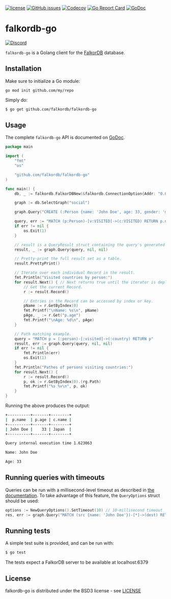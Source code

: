 [![license](https://img.shields.io/github/license/FalkorDB/falkordb-go.svg)](https://github.com/FalkorDB/falkordb-go)
[![GitHub issues](https://img.shields.io/github/release/FalkorDB/falkordb-go.svg)](https://github.com/FalkorDB/falkordb-go/releases/latest)
[![Codecov](https://codecov.io/gh/FalkorDB/falkordb-go/branch/master/graph/badge.svg)](https://codecov.io/gh/FalkorDB/falkordb-go)
[![Go Report Card](https://goreportcard.com/badge/github.com/FalkorDB/falkordb-go)](https://goreportcard.com/report/github.com/FalkorDB/falkordb-go)
[![GoDoc](https://godoc.org/github.com/FalkorDB/falkordb-go?status.svg)](https://godoc.org/github.com/FalkorDB/falkordb-go)

# falkordb-go
[![Discord](https://img.shields.io/discord/1146782921294884966?style=flat-square)](https://discord.gg/6M4QwDXn2w)

`falkordb-go` is a Golang client for the [FalkorDB](https://falkordb.com) database.

## Installation


Make sure to initialize a Go module:

```
go mod init github.com/my/repo
```

Simply do:

```sh
$ go get github.com/falkordb/falkordb-go
```

## Usage

The complete `falkordb-go` API is documented on [GoDoc](https://godoc.org/github.com/falkordb/falkordb-go).

```go
package main

import (
	"fmt"
	"os"

	"github.com/falkordb/falkordb-go"
)

func main() {
	db, _ := falkordb.FalkorDBNew(&falkordb.ConnectionOption{Addr: "0.0.0.0:6379"})

	graph := db.SelectGraph("social")

	graph.Query("CREATE (:Person {name: 'John Doe', age: 33, gender: 'male', status: 'single'})-[:VISITED]->(:VISITED {name: 'Japan'})", nil, nil)

	query, err := "MATCH (p:Person)-[v:VISITED]->(c:VISITED) RETURN p.name, p.age, c.name"
	if err != nil {
		os.Exit(1)
	}

	// result is a QueryResult struct containing the query's generated records and statistics.
	result, _ := graph.Query(query, nil, nil)

	// Pretty-print the full result set as a table.
	result.PrettyPrint()

	// Iterate over each individual Record in the result.
	fmt.Println("Visited countries by person:")
	for result.Next() { // Next returns true until the iterator is depleted.
		// Get the current Record.
		r := result.Record()

		// Entries in the Record can be accessed by index or key.
		pName := r.GetByIndex(0)
		fmt.Printf("\nName: %s\n", pName)
		pAge, _ := r.Get("p.age")
		fmt.Printf("\nAge: %d\n", pAge)
	}

	// Path matching example.
	query = "MATCH p = (:person)-[:visited]->(:country) RETURN p"
	result, err := graph.Query(query, nil, nil)
	if err != nil {
		fmt.Println(err)
		os.Exit(1)
	}
	fmt.Println("Pathes of persons visiting countries:")
	for result.Next() {
		r := result.Record()
		p, ok := r.GetByIndex(0).(rg.Path)
		fmt.Printf("%s %v\n", p, ok)
	}
}
```

Running the above produces the output:

```sh
+----------+-------+--------+
|  p.name  | p.age | c.name |
+----------+-------+--------+
| John Doe |    33 | Japan  |
+----------+-------+--------+

Query internal execution time 1.623063

Name: John Doe

Age: 33
```

## Running queries with timeouts

Queries can be run with a millisecond-level timeout as described in [the documentation](https://docs.falkordb.com/configuration.html#timeout). To take advantage of this feature, the `QueryOptions` struct should be used:

```go
options := NewQueryOptions().SetTimeout(10) // 10-millisecond timeout
res, err := graph.Query("MATCH (src {name: 'John Doe'})-[*]->(dest) RETURN dest", nil, options)
```

## Running tests

A simple test suite is provided, and can be run with:

```sh
$ go test
```

The tests expect a FalkorDB server to be available at localhost:6379

## License

falkordb-go is distributed under the BSD3 license - see [LICENSE](LICENSE)
